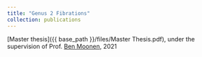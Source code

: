 ```yaml
---
title: "Genus 2 Fibrations"
collection: publications
---
```

[Master thesis]({{ base_path }}/files/Master Thesis.pdf), under the supervision of Prof. [Ben Moonen](https://www.math.ru.nl/~bmoonen/), 2021
